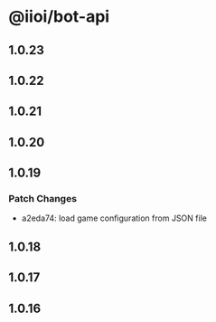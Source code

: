 # @iioi/bot-api

## 1.0.23

## 1.0.22

## 1.0.21

## 1.0.20

## 1.0.19

### Patch Changes

-   a2eda74: load game configuration from JSON file

## 1.0.18

## 1.0.17

## 1.0.16
